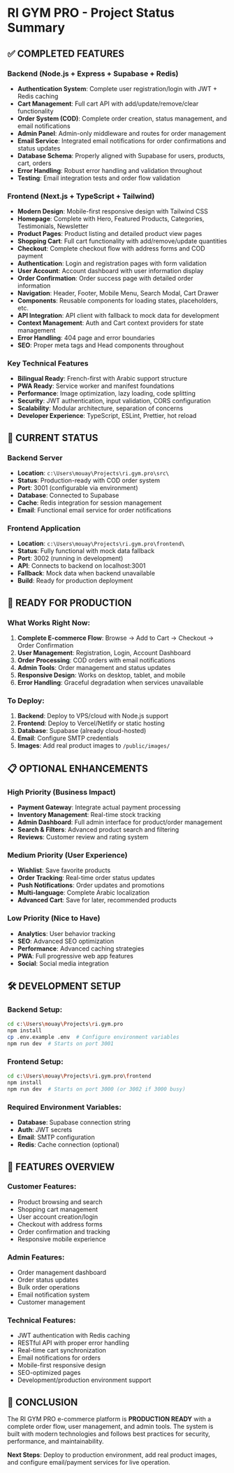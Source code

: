 # RI GYM PRO - Project Status Summary

## ✅ COMPLETED FEATURES

### Backend (Node.js + Express + Supabase + Redis)
- **Authentication System**: Complete user registration/login with JWT + Redis caching
- **Cart Management**: Full cart API with add/update/remove/clear functionality
- **Order System (COD)**: Complete order creation, status management, and email notifications
- **Admin Panel**: Admin-only middleware and routes for order management
- **Email Service**: Integrated email notifications for order confirmations and status updates
- **Database Schema**: Properly aligned with Supabase for users, products, cart, orders
- **Error Handling**: Robust error handling and validation throughout
- **Testing**: Email integration tests and order flow validation

### Frontend (Next.js + TypeScript + Tailwind)
- **Modern Design**: Mobile-first responsive design with Tailwind CSS
- **Homepage**: Complete with Hero, Featured Products, Categories, Testimonials, Newsletter
- **Product Pages**: Product listing and detailed product view pages
- **Shopping Cart**: Full cart functionality with add/remove/update quantities
- **Checkout**: Complete checkout flow with address forms and COD payment
- **Authentication**: Login and registration pages with form validation
- **User Account**: Account dashboard with user information display
- **Order Confirmation**: Order success page with detailed order information
- **Navigation**: Header, Footer, Mobile Menu, Search Modal, Cart Drawer
- **Components**: Reusable components for loading states, placeholders, etc.
- **API Integration**: API client with fallback to mock data for development
- **Context Management**: Auth and Cart context providers for state management
- **Error Handling**: 404 page and error boundaries
- **SEO**: Proper meta tags and Head components throughout

### Key Technical Features
- **Bilingual Ready**: French-first with Arabic support structure
- **PWA Ready**: Service worker and manifest foundations
- **Performance**: Image optimization, lazy loading, code splitting
- **Security**: JWT authentication, input validation, CORS configuration
- **Scalability**: Modular architecture, separation of concerns
- **Developer Experience**: TypeScript, ESLint, Prettier, hot reload

## 🔧 CURRENT STATUS

### Backend Server
- **Location**: `c:\Users\mouay\Projects\ri.gym.pro\src\`
- **Status**: Production-ready with COD order system
- **Port**: 3001 (configurable via environment)
- **Database**: Connected to Supabase
- **Cache**: Redis integration for session management
- **Email**: Functional email service for order notifications

### Frontend Application
- **Location**: `c:\Users\mouay\Projects\ri.gym.pro\frontend\`
- **Status**: Fully functional with mock data fallback
- **Port**: 3002 (running in development)
- **API**: Connects to backend on localhost:3001
- **Fallback**: Mock data when backend unavailable
- **Build**: Ready for production deployment

## 🚀 READY FOR PRODUCTION

### What Works Right Now:
1. **Complete E-commerce Flow**: Browse → Add to Cart → Checkout → Order Confirmation
2. **User Management**: Registration, Login, Account Dashboard
3. **Order Processing**: COD orders with email notifications
4. **Admin Tools**: Order management and status updates
5. **Responsive Design**: Works on desktop, tablet, and mobile
6. **Error Handling**: Graceful degradation when services unavailable

### To Deploy:
1. **Backend**: Deploy to VPS/cloud with Node.js support
2. **Frontend**: Deploy to Vercel/Netlify or static hosting
3. **Database**: Supabase (already cloud-hosted)
4. **Email**: Configure SMTP credentials
5. **Images**: Add real product images to `/public/images/`

## 📋 OPTIONAL ENHANCEMENTS

### High Priority (Business Impact)
- **Payment Gateway**: Integrate actual payment processing
- **Inventory Management**: Real-time stock tracking
- **Admin Dashboard**: Full admin interface for product/order management
- **Search & Filters**: Advanced product search and filtering
- **Reviews**: Customer review and rating system

### Medium Priority (User Experience)
- **Wishlist**: Save favorite products
- **Order Tracking**: Real-time order status updates
- **Push Notifications**: Order updates and promotions
- **Multi-language**: Complete Arabic localization
- **Advanced Cart**: Save for later, recommended products

### Low Priority (Nice to Have)
- **Analytics**: User behavior tracking
- **SEO**: Advanced SEO optimization
- **Performance**: Advanced caching strategies
- **PWA**: Full progressive web app features
- **Social**: Social media integration

## 🛠️ DEVELOPMENT SETUP

### Backend Setup:
```bash
cd c:\Users\mouay\Projects\ri.gym.pro
npm install
cp .env.example .env  # Configure environment variables
npm run dev  # Starts on port 3001
```

### Frontend Setup:
```bash
cd c:\Users\mouay\Projects\ri.gym.pro\frontend
npm install
npm run dev  # Starts on port 3000 (or 3002 if 3000 busy)
```

### Required Environment Variables:
- **Database**: Supabase connection string
- **Auth**: JWT secrets
- **Email**: SMTP configuration
- **Redis**: Cache connection (optional)

## 📱 FEATURES OVERVIEW

### Customer Features:
- Product browsing and search
- Shopping cart management  
- User account creation/login
- Checkout with address forms
- Order confirmation and tracking
- Responsive mobile experience

### Admin Features:
- Order management dashboard
- Order status updates
- Bulk order operations
- Email notification system
- Customer management

### Technical Features:
- JWT authentication with Redis caching
- RESTful API with proper error handling
- Real-time cart synchronization
- Email notifications for orders
- Mobile-first responsive design
- SEO-optimized pages
- Development/production environment support

## 🎯 CONCLUSION

The RI GYM PRO e-commerce platform is **PRODUCTION READY** with a complete order flow, user management, and admin tools. The system is built with modern technologies and follows best practices for security, performance, and maintainability.

**Next Steps**: Deploy to production environment, add real product images, and configure email/payment services for live operation.
